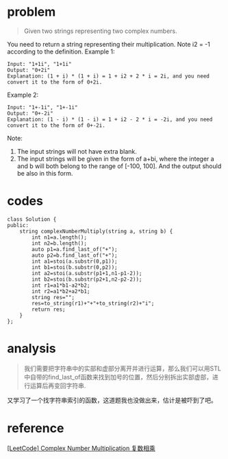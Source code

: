 # problem
>Given two strings representing two complex numbers.

You need to return a string representing their multiplication. Note i2 = -1 according to the definition.
Example 1:
```
Input: "1+1i", "1+1i"
Output: "0+2i"
Explanation: (1 + i) * (1 + i) = 1 + i2 + 2 * i = 2i, and you need convert it to the form of 0+2i.
```
Example 2:
```
Input: "1+-1i", "1+-1i"
Output: "0+-2i"
Explanation: (1 - i) * (1 - i) = 1 + i2 - 2 * i = -2i, and you need convert it to the form of 0+-2i.
```

Note:

1. The input strings will not have extra blank.
2. The input strings will be given in the form of a+bi, where the integer a and b will both belong to the range of [-100, 100]. And the output should be also in this form.

# codes
```
class Solution {
public:
    string complexNumberMultiply(string a, string b) {
        int n1=a.length();
        int n2=b.length();
        auto p1=a.find_last_of("+");
        auto p2=b.find_last_of("+");
        int a1=stoi(a.substr(0,p1));
        int b1=stoi(b.substr(0,p2));
        int a2=stoi(a.substr(p1+1,n1-p1-2));
        int b2=stoi(b.substr(p2+1,n2-p2-2));
        int r1=a1*b1-a2*b2;
        int r2=a1*b2+a2*b1;
        string res="";
        res=to_string(r1)+"+"+to_string(r2)+"i";
        return res;
    }
};
```

# analysis
>我们需要把字符串中的实部和虚部分离开并进行运算，那么我们可以用STL中自带的find_last_of函数来找到加号的位置，然后分别拆出实部虚部，进行运算后再变回字符串.

又学习了一个找字符串索引的函数，这道题我也没做出来，估计是被吓到了吧。

# reference
[[LeetCode] Complex Number Multiplication 复数相乘][1]


[1]: http://www.cnblogs.com/grandyang/p/6660437.html
